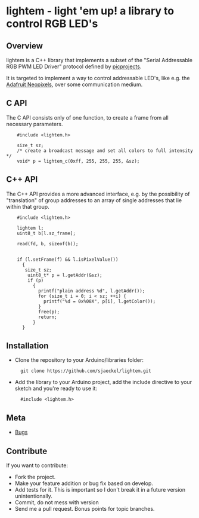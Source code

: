 # lightem - light 'em up! a library to control RGB LED's

## Overview

lightem is a C++ library that implements a subset of the "Serial Addressable
RGB PWM LED Driver" protocol defined by
[picprojects](http://picprojects.org.uk/projects/zcode/sadpktformat.htm).

It is targeted to implement a way to control addressable LED's, like e.g.
the [Adafruit Neopixels](http://www.adafruit.com/categories/168), over some
communication medium.


## C API

The C API consists only of one function, to create a frame from all necessary
parameters.

        #include <lightem.h>

        size_t sz;
        /* create a broadcast message and set all colors to full intensity */
        void* p = lightem_c(0xff, 255, 255, 255, &sz);


## C++ API

The C++ API provides a more advanced interface, e.g. by the possibility of
"translation" of group addresses to an array of single addresses that lie
within that group.

        #include <lightem.h>

        lightem l;
        uint8_t b[l.sz_frame];

        read(fd, b, sizeof(b));


        if (l.setFrame(f) && l.isPixelValue())
          {
           size_t sz;
            uint8_t* p = l.getAddr(&sz);
            if (p)
              {
                printf("plain address %d", l.getAddr());
                for (size_t i = 0; i < sz; ++i) {
                  printf("%d = 0x%08X", p[i], l.getColor());
                }
                free(p);
                return;
              }
          }


## Installation
- Clone the repository to your Arduino/libraries folder:

        git clone https://github.com/sjaeckel/lightem.git

- Add the library to your Arduino project, add the include directive to your sketch and you're ready to use it:

        #include <lightem.h>

## Meta
- [Bugs](https://github.com/sjaeckel/lightem/issues)

## Contribute
If you want to contribute:

- Fork the project.
- Make your feature addition or bug fix based on develop.
- Add tests for it. This is important so I don't break it in a future version
  unintentionally.
- Commit, do not mess with version
- Send me a pull request. Bonus points for topic branches.

